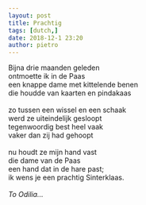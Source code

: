 ```yaml
---
layout: post
title: Prachtig
tags: [dutch,]
date: 2018-12-1 23:20
author: pietro
---
```

Bijna drie maanden geleden <br/>ontmoette ik in de Paas<br/>een knappe dame met kittelende benen<br/>die houdde van kaarten en pindakaas<br/><br/>zo tussen een wissel en een schaak<br/>werd ze uiteindelijk gesloopt<br/>tegenwoordig best heel vaak<br/>vaker dan zij had gehoopt<br/><br/>nu houdt ze mijn hand vast<br/>die dame van de Paas<br/>een hand dat in de hare past;<br/>ik wens je een prachtig Sinterklaas.<br/><br/><i>To Odilia...</i>
